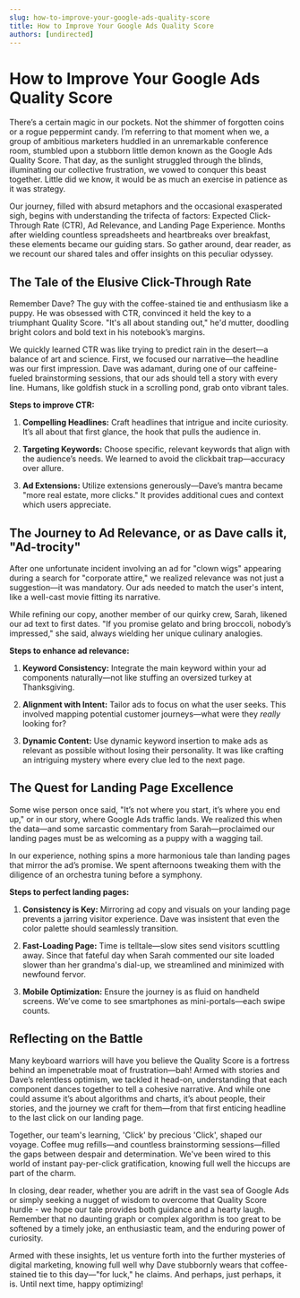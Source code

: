 ```yaml
---
slug: how-to-improve-your-google-ads-quality-score
title: How to Improve Your Google Ads Quality Score
authors: [undirected]
---
```


# How to Improve Your Google Ads Quality Score

There’s a certain magic in our pockets. Not the shimmer of forgotten coins or a rogue peppermint candy. I’m referring to that moment when we, a group of ambitious marketers huddled in an unremarkable conference room, stumbled upon a stubborn little demon known as the Google Ads Quality Score. That day, as the sunlight struggled through the blinds, illuminating our collective frustration, we vowed to conquer this beast together. Little did we know, it would be as much an exercise in patience as it was strategy.

Our journey, filled with absurd metaphors and the occasional exasperated sigh, begins with understanding the trifecta of factors: Expected Click-Through Rate (CTR), Ad Relevance, and Landing Page Experience. Months after wielding countless spreadsheets and heartbreaks over breakfast, these elements became our guiding stars. So gather around, dear reader, as we recount our shared tales and offer insights on this peculiar odyssey.

## The Tale of the Elusive Click-Through Rate

Remember Dave? The guy with the coffee-stained tie and enthusiasm like a puppy. He was obsessed with CTR, convinced it held the key to a triumphant Quality Score. "It's all about standing out," he'd mutter, doodling bright colors and bold text in his notebook’s margins.

We quickly learned CTR was like trying to predict rain in the desert—a balance of art and science. First, we focused our narrative—the headline was our first impression. Dave was adamant, during one of our caffeine-fueled brainstorming sessions, that our ads should tell a story with every line. Humans, like goldfish stuck in a scrolling pond, grab onto vibrant tales.

**Steps to improve CTR:**

1. **Compelling Headlines:** Craft headlines that intrigue and incite curiosity. It’s all about that first glance, the hook that pulls the audience in.
   
2. **Targeting Keywords:** Choose specific, relevant keywords that align with the audience’s needs. We learned to avoid the clickbait trap—accuracy over allure.

3. **Ad Extensions:** Utilize extensions generously—Dave’s mantra became "more real estate, more clicks." It provides additional cues and context which users appreciate.

## The Journey to Ad Relevance, or as Dave calls it, "Ad-trocity"

After one unfortunate incident involving an ad for "clown wigs" appearing during a search for "corporate attire," we realized relevance was not just a suggestion—it was mandatory. Our ads needed to match the user's intent, like a well-cast movie fitting its narrative.

While refining our copy, another member of our quirky crew, Sarah, likened our ad text to first dates. "If you promise gelato and bring broccoli, nobody’s impressed," she said, always wielding her unique culinary analogies.

**Steps to enhance ad relevance:**

1. **Keyword Consistency:** Integrate the main keyword within your ad components naturally—not like stuffing an oversized turkey at Thanksgiving.

2. **Alignment with Intent:** Tailor ads to focus on what the user seeks. This involved mapping potential customer journeys—what were they *really* looking for?

3. **Dynamic Content:** Use dynamic keyword insertion to make ads as relevant as possible without losing their personality. It was like crafting an intriguing mystery where every clue led to the next page.

## The Quest for Landing Page Excellence

Some wise person once said, "It’s not where you start, it’s where you end up," or in our story, where Google Ads traffic lands. We realized this when the data—and some sarcastic commentary from Sarah—proclaimed our landing pages must be as welcoming as a puppy with a wagging tail.

In our experience, nothing spins a more harmonious tale than landing pages that mirror the ad’s promise. We spent afternoons tweaking them with the diligence of an orchestra tuning before a symphony.

**Steps to perfect landing pages:**

1. **Consistency is Key:** Mirroring ad copy and visuals on your landing page prevents a jarring visitor experience. Dave was insistent that even the color palette should seamlessly transition.

2. **Fast-Loading Page:** Time is telltale—slow sites send visitors scuttling away. Since that fateful day when Sarah commented our site loaded slower than her grandma's dial-up, we streamlined and minimized with newfound fervor.

3. **Mobile Optimization:** Ensure the journey is as fluid on handheld screens. We’ve come to see smartphones as mini-portals—each swipe counts.

## Reflecting on the Battle

Many keyboard warriors will have you believe the Quality Score is a fortress behind an impenetrable moat of frustration—bah! Armed with stories and Dave’s relentless optimism, we tackled it head-on, understanding that each component dances together to tell a cohesive narrative. And while one could assume it’s about algorithms and charts, it’s about people, their stories, and the journey we craft for them—from that first enticing headline to the last click on our landing page.

Together, our team's learning, 'Click' by precious 'Click', shaped our voyage. Coffee mug refills—and countless brainstorming sessions—filled the gaps between despair and determination. We've been wired to this world of instant pay-per-click gratification, knowing full well the hiccups are part of the charm.

In closing, dear reader, whether you are adrift in the vast sea of Google Ads or simply seeking a nugget of wisdom to overcome that Quality Score hurdle - we hope our tale provides both guidance and a hearty laugh. Remember that no daunting graph or complex algorithm is too great to be softened by a timely joke, an enthusiastic team, and the enduring power of curiosity.

Armed with these insights, let us venture forth into the further mysteries of digital marketing, knowing full well why Dave stubbornly wears that coffee-stained tie to this day—"for luck," he claims. And perhaps, just perhaps, it is. Until next time, happy optimizing!